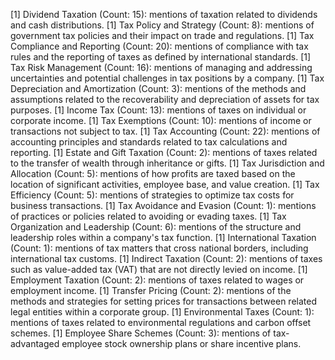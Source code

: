 [1] Dividend Taxation (Count: 15): mentions of taxation related to dividends and cash distributions.
[1] Tax Policy and Strategy (Count: 8): mentions of government tax policies and their impact on trade and regulations.
[1] Tax Compliance and Reporting (Count: 20): mentions of compliance with tax rules and the reporting of taxes as defined by international standards.
[1] Tax Risk Management (Count: 16): mentions of managing and addressing uncertainties and potential challenges in tax positions by a company.
[1] Tax Depreciation and Amortization (Count: 3): mentions of the methods and assumptions related to the recoverability and depreciation of assets for tax purposes.
[1] Income Tax (Count: 13): mentions of taxes on individual or corporate income.
[1] Tax Exemptions (Count: 10): mentions of income or transactions not subject to tax.
[1] Tax Accounting (Count: 22): mentions of accounting principles and standards related to tax calculations and reporting.
[1] Estate and Gift Taxation (Count: 2): mentions of taxes related to the transfer of wealth through inheritance or gifts.
[1] Tax Jurisdiction and Allocation (Count: 5): mentions of how profits are taxed based on the location of significant activities, employee base, and value creation.
[1] Tax Efficiency (Count: 5): mentions of strategies to optimize tax costs for business transactions.
[1] Tax Avoidance and Evasion (Count: 1): mentions of practices or policies related to avoiding or evading taxes.
[1] Tax Organization and Leadership (Count: 6): mentions of the structure and leadership roles within a company's tax function.
[1] International Taxation (Count: 1): mentions of tax matters that cross national borders, including international tax customs.
[1] Indirect Taxation (Count: 2): mentions of taxes such as value-added tax (VAT) that are not directly levied on income.
[1] Employment Taxation (Count: 2): mentions of taxes related to wages or employment income.
[1] Transfer Pricing (Count: 2): mentions of the methods and strategies for setting prices for transactions between related legal entities within a corporate group.
[1] Environmental Taxes (Count: 1): mentions of taxes related to environmental regulations and carbon offset schemes.
[1] Employee Share Schemes (Count: 3): mentions of tax-advantaged employee stock ownership plans or share incentive plans.

